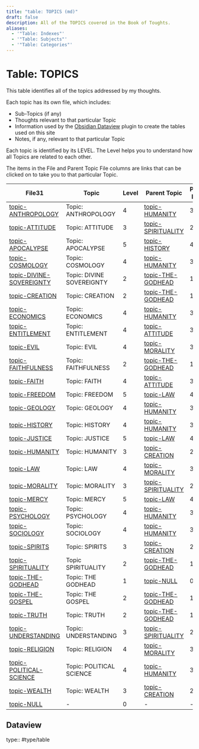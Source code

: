 ```yaml
---
title: "table: TOPICS (md)"
draft: false
description: All of the TOPICS covered in the Book of Toughts.
aliases:
  - '"Table: Indexes"'
  - '"Table: Subjects"'
  - '"Table: Categories"'
---
```

# Table: TOPICS
This table identifies all of the topics addressed by my thoughts.

Each topic has its own file, which includes:
- Sub-Topics (if any)
- Thoughts relevant to that particular Topic
- Information used by the [Obsidian Dataview](https://blacksmithgu.github.io/obsidian-dataview/) plugin to create the tables used on this site
- Notes, if any, relevant to that particular Topic

Each topic is identified by its LEVEL. The Level helps you to understand how all Topics are related to each other.

The items in the File and Parent Topic File columns are links that can be clicked on to take you to that particular Topic.

|File31|Topic|Level|Parent Topic|Parent Level|
|---|---|---|---|---|
|[topic-ANTHROPOLOGY](app://obsidian.md/content/TOPICS/topic-ANTHROPOLOGY.md)|Topic: ANTHROPOLOGY|4|[topic-HUMANITY](app://obsidian.md/content/TOPICS/topic-HUMANITY.md)|3|
|[topic-ATTITUDE](app://obsidian.md/content/TOPICS/topic-ATTITUDE.md)|Topic: ATTITUDE|3|[topic-SPIRITUALITY](app://obsidian.md/content/TOPICS/topic-SPIRITUALITY.md)|2|
|[topic-APOCALYPSE](app://obsidian.md/content/TOPICS/topic-APOCALYPSE.md)|Topic: APOCALYPSE|5|[topic-HISTORY](app://obsidian.md/content/TOPICS/topic-HISTORY.md)|4|
|[topic-COSMOLOGY](app://obsidian.md/content/TOPICS/topic-COSMOLOGY.md)|Topic: COSMOLOGY|4|[topic-HUMANITY](app://obsidian.md/content/TOPICS/topic-HUMANITY.md)|3|
|[topic-DIVINE-SOVEREIGNTY](app://obsidian.md/content/TOPICS/topic-DIVINE-SOVEREIGNTY.md)|Topic: DIVINE SOVEREIGNTY|2|[topic-THE-GODHEAD](app://obsidian.md/content/TOPICS/topic-THE-GODHEAD.md)|1|
|[topic-CREATION](app://obsidian.md/content/TOPICS/topic-CREATION.md)|Topic: CREATION|2|[topic-THE-GODHEAD](app://obsidian.md/content/TOPICS/topic-THE-GODHEAD.md)|1|
|[topic-ECONOMICS](app://obsidian.md/content/TOPICS/topic-ECONOMICS.md)|Topic: ECONOMICS|4|[topic-HUMANITY](app://obsidian.md/content/TOPICS/topic-HUMANITY.md)|3|
|[topic-ENTITLEMENT](app://obsidian.md/content/TOPICS/topic-ENTITLEMENT.md)|Topic: ENTITLEMENT|4|[topic-ATTITUDE](app://obsidian.md/content/TOPICS/topic-ATTITUDE.md)|3|
|[topic-EVIL](app://obsidian.md/content/TOPICS/topic-EVIL.md)|Topic: EVIL|4|[topic-MORALITY](app://obsidian.md/content/TOPICS/topic-MORALITY.md)|3|
|[topic-FAITHFULNESS](app://obsidian.md/content/TOPICS/topic-FAITHFULNESS.md)|Topic: FAITHFULNESS|2|[topic-THE-GODHEAD](app://obsidian.md/content/TOPICS/topic-THE-GODHEAD.md)|1|
|[topic-FAITH](app://obsidian.md/content/TOPICS/topic-FAITH.md)|Topic: FAITH|4|[topic-ATTITUDE](app://obsidian.md/content/TOPICS/topic-ATTITUDE.md)|3|
|[topic-FREEDOM](app://obsidian.md/content/TOPICS/topic-FREEDOM.md)|Topic: FREEDOM|5|[topic-LAW](app://obsidian.md/content/TOPICS/topic-LAW.md)|4|
|[topic-GEOLOGY](app://obsidian.md/content/TOPICS/topic-GEOLOGY.md)|Topic: GEOLOGY|4|[topic-HUMANITY](app://obsidian.md/content/TOPICS/topic-HUMANITY.md)|3|
|[topic-HISTORY](app://obsidian.md/content/TOPICS/topic-HISTORY.md)|Topic: HISTORY|4|[topic-HUMANITY](app://obsidian.md/content/TOPICS/topic-HUMANITY.md)|3|
|[topic-JUSTICE](app://obsidian.md/content/TOPICS/topic-JUSTICE.md)|Topic: JUSTICE|5|[topic-LAW](app://obsidian.md/content/TOPICS/topic-LAW.md)|4|
|[topic-HUMANITY](app://obsidian.md/content/TOPICS/topic-HUMANITY.md)|Topic: HUMANITY|3|[topic-CREATION](app://obsidian.md/content/TOPICS/topic-CREATION.md)|2|
|[topic-LAW](app://obsidian.md/content/TOPICS/topic-LAW.md)|Topic: LAW|4|[topic-MORALITY](app://obsidian.md/content/TOPICS/topic-MORALITY.md)|3|
|[topic-MORALITY](app://obsidian.md/content/TOPICS/topic-MORALITY.md)|Topic: MORALITY|3|[topic-SPIRITUALITY](app://obsidian.md/content/TOPICS/topic-SPIRITUALITY.md)|2|
|[topic-MERCY](app://obsidian.md/content/TOPICS/topic-MERCY.md)|Topic: MERCY|5|[topic-LAW](app://obsidian.md/content/TOPICS/topic-LAW.md)|4|
|[topic-PSYCHOLOGY](app://obsidian.md/content/TOPICS/topic-PSYCHOLOGY.md)|Topic: PSYCHOLOGY|4|[topic-HUMANITY](app://obsidian.md/content/TOPICS/topic-HUMANITY.md)|3|
|[topic-SOCIOLOGY](app://obsidian.md/content/TOPICS/topic-SOCIOLOGY.md)|Topic: SOCIOLOGY|4|[topic-HUMANITY](app://obsidian.md/content/TOPICS/topic-HUMANITY.md)|3|
|[topic-SPIRITS](app://obsidian.md/content/TOPICS/topic-SPIRITS.md)|Topic: SPIRITS|3|[topic-CREATION](app://obsidian.md/content/TOPICS/topic-CREATION.md)|2|
|[topic-SPIRITUALITY](app://obsidian.md/content/TOPICS/topic-SPIRITUALITY.md)|Topic SPIRITUALITY|2|[topic-THE-GODHEAD](app://obsidian.md/content/TOPICS/topic-THE-GODHEAD.md)|1|
|[topic-THE-GODHEAD](app://obsidian.md/content/TOPICS/topic-THE-GODHEAD.md)|Topic: THE GODHEAD|1|[topic-NULL](app://obsidian.md/content/TOPICS/topic-NULL.md)|0|
|[topic-THE-GOSPEL](app://obsidian.md/content/TOPICS/topic-THE-GOSPEL.md)|Topic: THE GOSPEL|2|[topic-THE-GODHEAD](app://obsidian.md/content/TOPICS/topic-THE-GODHEAD.md)|1|
|[topic-TRUTH](app://obsidian.md/content/TOPICS/topic-TRUTH.md)|Topic: TRUTH|2|[topic-THE-GODHEAD](app://obsidian.md/content/TOPICS/topic-THE-GODHEAD.md)|1|
|[topic-UNDERSTANDING](app://obsidian.md/content/TOPICS/topic-UNDERSTANDING.md)|Topic: UNDERSTANDING|3|[topic-SPIRITUALITY](app://obsidian.md/content/TOPICS/topic-SPIRITUALITY.md)|2|
|[topic-RELIGION](app://obsidian.md/content/TOPICS/topic-RELIGION.md)|Topic: RELIGION|4|[topic-MORALITY](app://obsidian.md/content/TOPICS/topic-MORALITY.md)|3|
|[topic-POLITICAL-SCIENCE](app://obsidian.md/content/TOPICS/topic-POLITICAL-SCIENCE.md)|Topic: POLITICAL SCIENCE|4|[topic-HUMANITY](app://obsidian.md/content/TOPICS/topic-HUMANITY.md)|3|
|[topic-WEALTH](app://obsidian.md/content/TOPICS/topic-WEALTH.md)|Topic: WEALTH|3|[topic-CREATION](app://obsidian.md/content/TOPICS/topic-CREATION.md)|2|
|[topic-NULL](app://obsidian.md/content/TOPICS/topic-NULL.md)|-|0|-|-|

## Dataview
type:: #type/table
